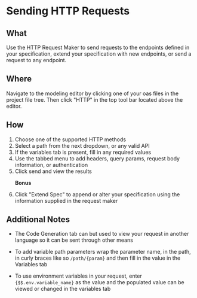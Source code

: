 # Sending HTTP Requests

<!---Gif of simple request plus extending spec--->

## What

Use the HTTP Request Maker to send requests to the endpoints defined in your specification, extend your specification with new endpoints, or send a request to any endpoint.

## Where

Navigate to the modeling editor by clicking one of your oas files in the project file tree. Then click "HTTP" in the top tool bar located above the editor.

## How

1.  Choose one of the supported HTTP methods
2.  Select a path from the next dropdown, or any valid API
3.  If the variables tab is present, fill in any required values
4.  Use the tabbed menu to add headers, query params, request body information, or authentication
5.  Click send and view the results

&nbsp;&nbsp;&nbsp;&nbsp;&nbsp;&nbsp;**Bonus**

6.  Click "Extend Spec" to append or alter your specification using the information supplied in the request maker

## Additional Notes

* The Code Generation tab can but used to view your request in another language so it can be sent through other means

* To add variable path parameters wrap the parameter name, in the path, in curly braces like so `/path/{param}` and then fill in the value in the Variables tab

* To use environment variables in your request, enter `{$$.env.variable_name}` as the value and the populated value can be viewed or changed in the variables tab
